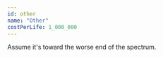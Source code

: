 ```yaml
---
id: other
name: "Other"
costPerLife: 1_000_000
--- 
```


Assume it's toward the worse end of the spectrum.

